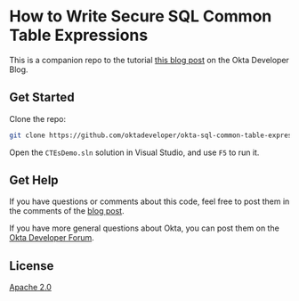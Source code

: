 # How to Write Secure SQL Common Table Expressions

This is a companion repo to the tutorial [this blog post](https://developer.okta.com/blog/2020/12/30/write-sql-common-table-expressions) on the Okta Developer Blog.


## Get Started

Clone the repo:

```sh
git clone https://github.com/oktadeveloper/okta-sql-common-table-expressions-blog-repo.git
```

Open the `CTEsDemo.sln` solution in Visual Studio, and use `F5` to run it.

## Get Help

If you have questions or comments about this code, feel free to post them in the comments of the [blog post](https://developer.okta.com/blog/2020/12/30/write-sql-common-table-expressions).

If you have more general questions about Okta, you can post them on the [Okta Developer Forum](https://devforum.okta.com/).

## License

[Apache 2.0](LICENSE)
